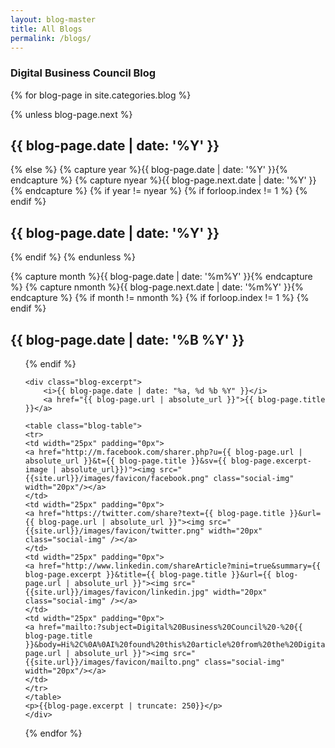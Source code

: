 ```yaml
---
layout: blog-master
title: All Blogs
permalink: /blogs/
---
```


### Digital Business Council Blog

<div>
  {% for blog-page in site.categories.blog  %}

  {% unless blog-page.next %}
    <h2>{{ blog-page.date | date: '%Y' }}</h2>
  {% else %}
    {% capture year %}{{ blog-page.date | date: '%Y' }}{% endcapture %}
    {% capture nyear %}{{ blog-page.next.date | date: '%Y' }}{% endcapture %}
    {% if year != nyear %}
      {% if forloop.index != 1 %}
        </ul>
      {% endif %}
        <h2>{{ blog-page.date | date: '%Y' }}</h2>
      {% endif %}
  {% endunless %}

  {% capture month %}{{ blog-page.date | date: '%m%Y' }}{% endcapture %}
  {% capture nmonth %}{{ blog-page.next.date | date: '%m%Y' }}{% endcapture %}
  {% if month != nmonth %}
    {% if forloop.index != 1 %}
      </ul>
    {% endif %}
    <h2>{{ blog-page.date | date: '%B %Y' }}</h2><ul>
  {% endif %}

    <div class="blog-excerpt">
        <i>{{ blog-page.date | date: "%a, %d %b %Y" }}</i>
        <a href="{{ blog-page.url | absolute_url }}">{{ blog-page.title }}</a>
  
    <table class="blog-table">
    <tr>
    <td width="25px" padding="0px">
    <a href="http://m.facebook.com/sharer.php?u={{ blog-page.url | absolute_url }}&t={{ blog-page.title }}&sv={{ blog-page.excerpt-image | absolute_url}})"><img src="{{site.url}}/images/favicon/facebook.png" class="social-img" width="20px"/></a>
    </td>
    <td width="25px" padding="0px">
    <a href="https://twitter.com/share?text={{ blog-page.title }}&url={{ blog-page.url | absolute_url }}"><img src="{{site.url}}/images/favicon/twitter.png" width="20px" class="social-img" /></a>
    </td>
    <td width="25px" padding="0px">
    <a href="http://www.linkedin.com/shareArticle?mini=true&summary={{ blog-page.excerpt }}&title={{ blog-page.title }}&url={{ blog-page.url | absolute_url }}"><img src="{{site.url}}/images/favicon/linkedin.jpg" width="20px" class="social-img" /></a>
    </td>
    <td width="25px" padding="0px">
    <a href="mailto:?subject=Digital%20Business%20Council%20-%20{{ blog-page.title }}&body=Hi%2C%0A%0AI%20found%20this%20article%20from%20the%20Digital%20Business%20Council%20that%20I%20thought%20you%20might%20be%20interested%20in%3A%20%0A%0A{{blog-page.url | absolute_url }}"><img src="{{site.url}}/images/favicon/mailto.png" class="social-img" width="20px"/></a>
    </td>
    </tr>
    </table>
    <p>{{blog-page.excerpt | truncate: 250}}</p>
    </div>
  {% endfor %}
</div>
